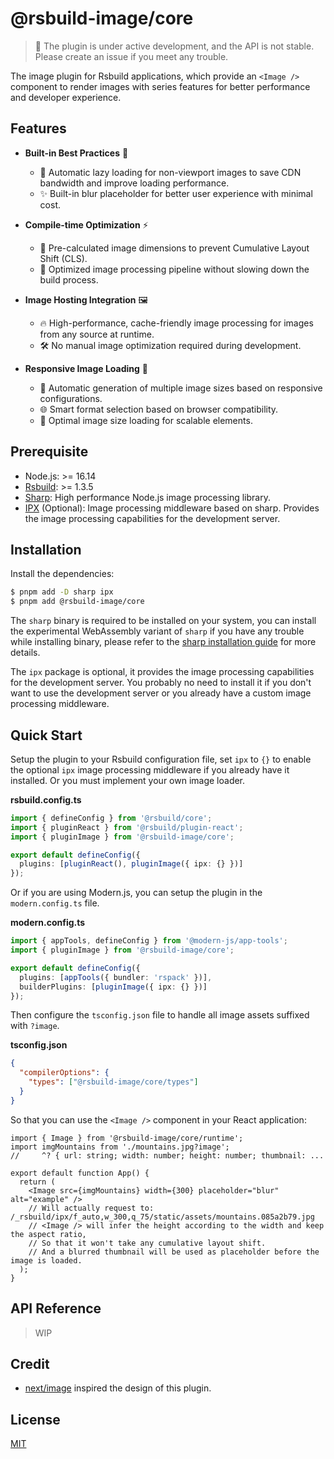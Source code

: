 # @rsbuild-image/core

> 🚧 The plugin is under active development, and the API is not stable. Please create an issue if you meet any trouble.

The image plugin for Rsbuild applications, which provide an `<Image />` component to render images with series features for better performance and developer experience.

## Features

- **Built-in Best Practices** 🎯
  - 🚀 Automatic lazy loading for non-viewport images to save CDN bandwidth and improve loading performance.
  - ✨ Built-in blur placeholder for better user experience with minimal cost.

- **Compile-time Optimization** ⚡️
  - 📏 Pre-calculated image dimensions to prevent Cumulative Layout Shift (CLS).
  - 🔄 Optimized image processing pipeline without slowing down the build process.

- **Image Hosting Integration** 🖼️
  - 🔥 High-performance, cache-friendly image processing for images from any source at runtime.
  - 🛠️ No manual image optimization required during development.

- **Responsive Image Loading** 📱
  - 🎨 Automatic generation of multiple image sizes based on responsive configurations.
  - 🌐 Smart format selection based on browser compatibility.
  - 📐 Optimal image size loading for scalable elements.

## Prerequisite

- Node.js: >= 16.14
- [Rsbuild](https://rsbuild.dev/): >= 1.3.5
- [Sharp](https://sharp.pixelplumbing.com): High performance Node.js image processing library.
- [IPX](https://github.com/unjs/ipx) (Optional): Image processing middleware based on sharp. Provides the image processing capabilities for the development server.

## Installation

Install the dependencies:

```bash
$ pnpm add -D sharp ipx
$ pnpm add @rsbuild-image/core
```

The `sharp` binary is required to be installed on your system, you can install the experimental WebAssembly variant of `sharp` if you have any trouble while installing binary, please refer to the [sharp installation guide](https://sharp.pixelplumbing.com/install/) for more details.

The `ipx` package is optional, it provides the image processing capabilities for the development server. You probably no need to install it if you don't want to use the development server or you already have a custom image processing middleware.

## Quick Start

Setup the plugin to your Rsbuild configuration file, set `ipx` to `{}` to enable the optional `ipx` image processing middleware if you already have it installed. Or you must implement your own image loader.

**rsbuild.config.ts**

```ts
import { defineConfig } from '@rsbuild/core';
import { pluginReact } from '@rsbuild/plugin-react';
import { pluginImage } from '@rsbuild-image/core';

export default defineConfig({
  plugins: [pluginReact(), pluginImage({ ipx: {} })]
});
```

Or if you are using Modern.js, you can setup the plugin in the `modern.config.ts` file.

**modern.config.ts**

```ts
import { appTools, defineConfig } from '@modern-js/app-tools';
import { pluginImage } from '@rsbuild-image/core';

export default defineConfig({
  plugins: [appTools({ bundler: 'rspack' })],
  builderPlugins: [pluginImage({ ipx: {} })]
});
```

Then configure the `tsconfig.json` file to handle all image assets suffixed with `?image`.

**tsconfig.json**

```json
{
  "compilerOptions": {
    "types": ["@rsbuild-image/core/types"]
  }
}
```

So that you can use the `<Image />` component in your React application:

```tsx
import { Image } from '@rsbuild-image/core/runtime';
import imgMountains from './mountains.jpg?image';
//     ^? { url: string; width: number; height: number; thumbnail: ...

export default function App() {
  return (
    <Image src={imgMountains} width={300} placeholder="blur" alt="example" />
    // Will actually request to: /_rsbuild/ipx/f_auto,w_300,q_75/static/assets/mountains.085a2b79.jpg
    // <Image /> will infer the height according to the width and keep the aspect ratio,
    // So that it won't take any cumulative layout shift.
    // And a blurred thumbnail will be used as placeholder before the image is loaded.
  );
}
```

## API Reference

> WIP

## Credit

- [next/image](https://nextjs.org/docs/pages/building-your-application/optimizing/images) inspired the design of this plugin.

## License

[MIT](./LICENSE)

